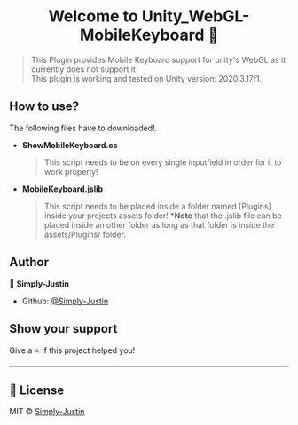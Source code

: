 <h1 align="center">Welcome to Unity_WebGL-MobileKeyboard 👋</h1>
<p>
  </a>
</p>

> This Plugin provides Mobile Keyboard support for unity's WebGL as it currently does not support it.  
> This plugin is working and tested on Unity version: 2020.3.17f1.


## How to use?

The following files have to downloaded!.

- **ShowMobileKeyboard.cs**
  > This script needs to be on every single inputfield in order for it to work properly!
  
- **MobileKeyboard.jslib**
  > This script needs to be placed inside a folder named [Plugins] inside your projects assets folder!
  > ***Note** that the .jslib file can be placed inside an other folder as long as that folder is inside the assets/Plugins/ folder.

## Author

👤 **Simply-Justin**

* Github: [@Simply-Justin](https://github.com/Simply-Justin)

## Show your support

Give a ⭐️ if this project helped you!

***
## 📝 License
MIT © [Simply-Justin]()
